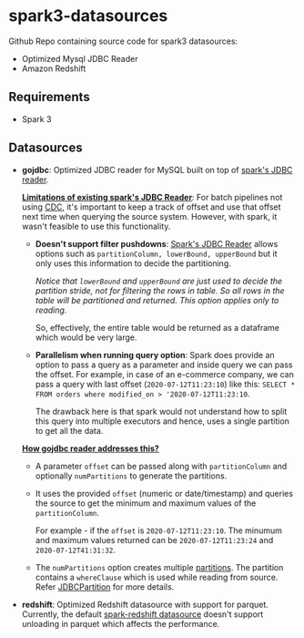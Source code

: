 

# spark3-datasources
Github Repo containing source code for spark3 datasources:

 - Optimized Mysql JDBC Reader
 - Amazon Redshift

## Requirements  
 - Spark 3

## Datasources

 - **gojdbc**: Optimized JDBC reader for MySQL built on top of [spark's JDBC reader](https://spark.apache.org/docs/latest/sql-data-sources-jdbc.html).
	
	<u>**Limitations of existing spark's JDBC Reader**</u>:  For batch pipelines not using [CDC](https://en.wikipedia.org/wiki/Change_data_capture#:~:text=In%20databases,%20change%20data%20capture,taken%20using%20the%20changed%20data.), it's important to keep a track of offset and use that offset next time when querying the source system. However, with spark, it wasn't feasible to use this functionality.
	
	* **Doesn't support filter pushdowns**: [Spark's JDBC Reader](https://spark.apache.org/docs/latest/sql-data-sources-jdbc.html) allows options such as `partitionColumn, lowerBound, upperBound` but it only uses this information to decide the partitioning.

		*Notice that `lowerBound` and `upperBound` are just used to decide the partition stride, not for filtering the rows in table. So all rows in the table will be partitioned and returned. This option applies only to reading.*
		
		So, effectively, the entire table would be returned as a dataframe which would be very large.
		
	* **Parallelism when running query option**: Spark does provide an option to pass a query as a parameter and inside query we can pass the offset. For example, in case of an e-commerce company, we can pass a query with last offset (`2020-07-12T11:23:10`) like this:
	`SELECT * FROM orders where modified_on > '2020-07-12T11:23:10`.
	
		The drawback here is that spark would not understand how to split this query into multiple executors and hence, uses a single partition to get all the data. 
	
	<u>**How gojdbc reader addresses this?**</u>

	 - A parameter `offset` can be passed along with `partitionColumn` and optionally `numPartitions` to generate the partitions. 
	 - It uses the provided `offset` (numeric or date/timestamp) and queries the source to get the minimum and maximum values of the `partitionColumn`. 
	 
		 For example - if the `offset` is `2020-07-12T11:23:10`. 
		 The minumum and maximum values returned can be `2020-07-12T11:23:24` and  `2020-07-12T41:31:32`.
		 
	- The `numPartitions` option creates multiple [partitions](https://github.com/apache/spark/blob/v3.0.0/core/src/main/scala/org/apache/spark/Partition.scala). The partition contains a `whereClause` which is used while reading from source. Refer [JDBCPartition](https://github.com/apache/spark/blob/v3.0.0/core/src/main/scala/org/apache/spark/rdd/JdbcRDD.scala) for more details.
	
 
 - **redshift**: Optimized Redshift datasource with support for parquet. Currently, the default [spark-redshift datasource](https://github.com/databricks/spark-redshift) doesn't support unloading in parquet which affects the performance.
